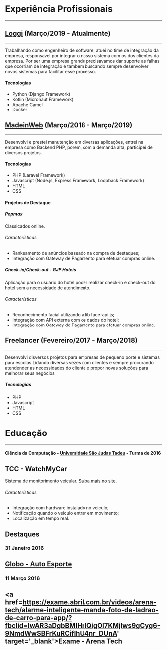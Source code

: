 # Experiência Profissionais
***
## <a href='https://loggi.com.br' target='_blank'>Loggi</a> (Março/2019 - Atualmente)
***
Trabalhando como engenheiro de software, atuei no time de integração da empresa, responsavel por integrar o nosso sistema com os dos clientes da empresa. Por ser uma empresa grande precisavamos dar suporte as falhas que ocorriam de integração e tambem buscando sempre desenvolver novos sistemas para facilitar esse processo.

#### Tecnologias

 - Python (Django Framework)
 - Kotlin (Micronaut Framework)
 - Apache Camel
 - Docker

## <a href='https://madeinweb.com.br' target='_blank'>MadeinWeb</a> (Março/2018 - Março/2019)
***
Desenvolvi e prestei manutenção em diversas aplicações, entrei na empresa como Backend PHP, porem, com a demanda alta, participei de diversos projetos.

#### Tecnologias
 - PHP (Laravel Framework)
 - Javascript (Node.js, Express Framework, Loopback Framework)
 - HTML 
 - CSS

#### Projetos de Destaque

##### Popmax
Classicados online.
###### Características
- Rankeamento de anúncios baseado na compra de destaques;
- Integração com Gateway de Pagamento para efetuar compras online.

##### Check-in/Check-out - GJP Hoteis
Aplicação para o usuário do hotel poder realizar check-in e check-out do hotel
sem a necessidade de atendimento.
###### Características
- Reconhecimento facial utilizando a lib face-api.js;
- Integração com API externa com os dados do hotel;
- Integração com Gateway de Pagamento para efetuar compras online.

## Freelancer (Fevereiro/2017 - Março/2018)
***
Desenvolvi disversos projetos para empresas de pequeno porte e sistemas para
escolas.Lidando diversas vezes com clientes e sempre procurando atendender as
necessidades do cliente e propor novas soluções para melhorar seus negócios

##### Tecnologias
- PHP
- Javascript
- HTML 
- CSS

# Educação
***
#### Ciência da Computação - <a href='https://www.usjt.br' target='_blank'>Universidade São Judas Tadeu</a> - Turma de 2016

## TCC - WatchMyCar
Sistema de monitorimento veicular.
<a href='https://www.watchmycar.com.br' target='_blank'>Saiba mais no site.</a>

###### Características
- Integração com hardware instalado no veiculo;
- Notificação quando o veiculo entrar em movimento;
- Localização em tempo real.

## Destaques
### 31 Janeiro 2016
## <a href='https://globoplay.globo.com/v/4776724/?fbclid=IwAR20Eit93tfk0IlJJBuWaGHcD5GxPTBKhiCYXYI5aI4tiicEhBdU2QeWgRc' target='_blank'>Globo - Auto Esporte</a>
### 11 Março 2016
## <a href=https://exame.abril.com.br/videos/arena-tech/alarme-inteligente-manda-foto-de-ladrao-de-carro-para-app/?fbclid=IwAR3aDgbBMIHrlQigOl7KMjlws9gCyg6-9NmdWwSBFrKuRCifIhU4nr_DUnA' target='_blank'>Exame - Arena Tech</a>
